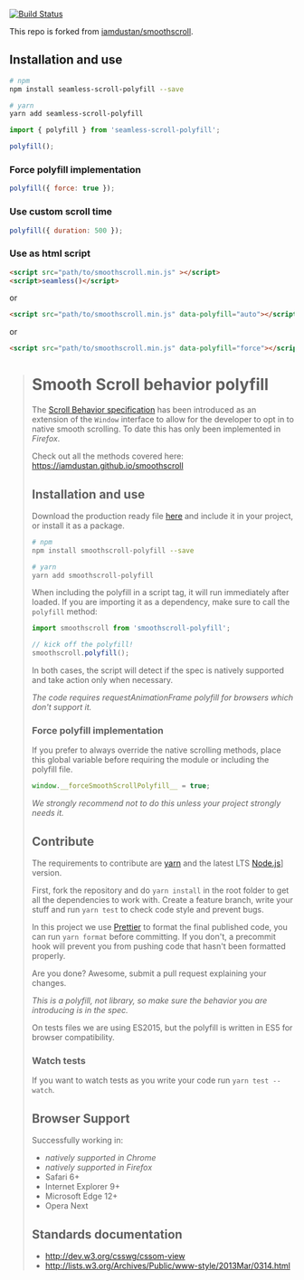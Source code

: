 [![Build Status](https://travis-ci.org/hufan-akari/seamless-scroll-polyfill.svg?branch=master)](https://travis-ci.org/hufan-akari/seamless-scroll-polyfill)

This repo is forked from [iamdustan/smoothscroll](https://github.com/iamdustan/smoothscroll).

## Installation and use

```sh
# npm
npm install seamless-scroll-polyfill --save

# yarn
yarn add seamless-scroll-polyfill
```

```js
import { polyfill } from 'seamless-scroll-polyfill';

polyfill();
```

### Force polyfill implementation

```js
polyfill({ force: true });
```

### Use custom scroll time

```js
polyfill({ duration: 500 });
```

### Use as html script

```html
<script src="path/to/smoothscroll.min.js" ></script>
<script>seamless()</script>
```

or

```html
<script src="path/to/smoothscroll.min.js" data-polyfill="auto"></script>
```

or

```html
<script src="path/to/smoothscroll.min.js" data-polyfill="force"></script>
```

<blockquote>

# Smooth Scroll behavior polyfill

The [Scroll Behavior specification](https://developer.mozilla.org/en/docs/Web/CSS/scroll-behavior) has been introduced as an extension of the `Window` interface to allow for the developer to opt in to native smooth scrolling. To date this has only been implemented in _Firefox_.

Check out all the methods covered here: https://iamdustan.github.io/smoothscroll

## Installation and use

Download the production ready file [here](https://unpkg.com/smoothscroll-polyfill/dist/smoothscroll.min.js) and include it in your project, or install it as a package.

```sh
# npm
npm install smoothscroll-polyfill --save

# yarn
yarn add smoothscroll-polyfill
```

When including the polyfill in a script tag, it will run immediately after loaded. If you are importing it as a dependency, make sure to call the `polyfill` method:

```js
import smoothscroll from 'smoothscroll-polyfill';

// kick off the polyfill!
smoothscroll.polyfill();
```

In both cases, the script will detect if the spec is natively supported and take action only when necessary.

_The code requires requestAnimationFrame polyfill for browsers which don't support it._

### Force polyfill implementation

If you prefer to always override the native scrolling methods, place this global variable before requiring the module or including the polyfill file.

```js
window.__forceSmoothScrollPolyfill__ = true;
```

_We strongly recommend not to do this unless your project strongly needs it._

## Contribute

The requirements to contribute are [yarn](https://yarnpkg.com) and the latest LTS [Node.js](https://nodejs.org/en/)] version.

First, fork the repository and do `yarn install` in the root folder to get all the dependencies to work with. Create a feature branch, write your stuff and run `yarn test` to check code style and prevent bugs.

In this project we use [Prettier](https://prettier.io) to format the final published code, you can run `yarn format` before committing. If you don't, a precommit hook will prevent you from pushing code that hasn't been formatted properly.

Are you done? Awesome, submit a pull request explaining your changes.

_This is a polyfill, not library, so make sure the behavior you are introducing is in the spec._

On tests files we are using ES2015, but the polyfill is written in ES5 for browser compatibility.

### Watch tests

If you want to watch tests as you write your code run `yarn test --watch`.

## Browser Support

Successfully working in:

* _natively supported in Chrome_
* _natively supported in Firefox_
* Safari 6+
* Internet Explorer 9+
* Microsoft Edge 12+
* Opera Next

## Standards documentation

* http://dev.w3.org/csswg/cssom-view
* http://lists.w3.org/Archives/Public/www-style/2013Mar/0314.html

</blockquote>
